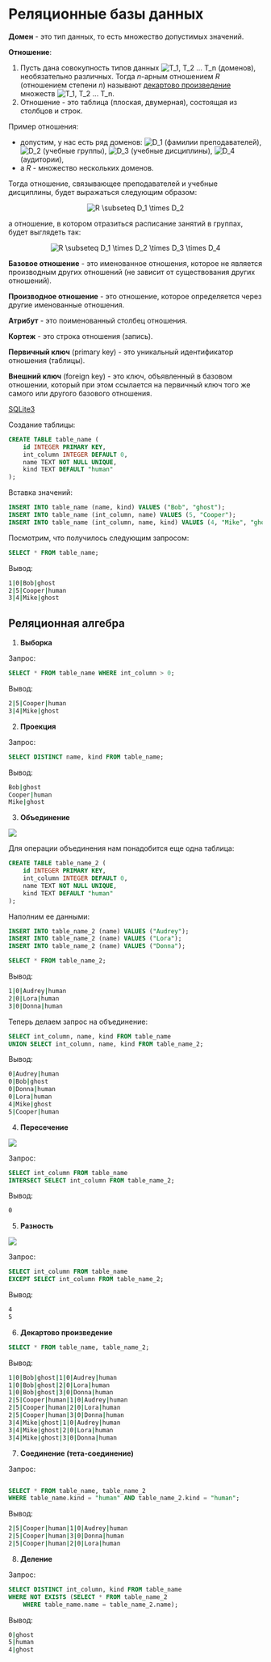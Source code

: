 # Реляционные базы данных 

**Домен** - это тип данных, то есть множество допустимых значений.

**Отношение**:

1) Пусть дана совокупность типов данных <img src="https://i.upmath.me/svg/T_1%2C%20T_2%20...%20T_n" alt="T_1, T_2 ... T_n" /> (доменов), необязательно различных. Тогда *n*-арным отношением *R* (отношением степени *n*) называют [декартово произведение](https://ru.wikipedia.org/wiki/%D0%9F%D1%80%D1%8F%D0%BC%D0%BE%D0%B5_%D0%BF%D1%80%D0%BE%D0%B8%D0%B7%D0%B2%D0%B5%D0%B4%D0%B5%D0%BD%D0%B8%D0%B5) множеств <img src="https://i.upmath.me/svg/T_1%2C%20T_2%20...%20T_n" alt="T_1, T_2 ... T_n" />.
2) Отношение - это таблица (плоская, двумерная), состоящая из столбцов и строк.

Пример отношения:

- допустим, у нас есть ряд доменов: <img src="https://i.upmath.me/svg/D_1" alt="D_1" /> (фамилии преподавателей), <img src="https://i.upmath.me/svg/D_2" alt="D_2" /> (учебные группы), <img src="https://i.upmath.me/svg/D_3" alt="D_3" /> (учебные дисциплины), <img src="https://i.upmath.me/svg/D_4" alt="D_4" /> (аудитории),
- а *R* - множество нескольких доменов.

Тогда отношение, связывающее преподавателей и учебные дисциплины, будет выражаться следующим образом:

<p align="center"><img align="center" src="https://i.upmath.me/svg/R%20%5Csubseteq%20D_1%20%5Ctimes%20D_2" alt="R \subseteq D_1 \times D_2" /></p>

а отношение, в котором отразиться расписание занятий в группах, будет выглядеть так:

<p align="center"><img align="center" src="https://i.upmath.me/svg/R%20%5Csubseteq%20D_1%20%5Ctimes%20D_2%20%5Ctimes%20D_3%20%5Ctimes%20D_4" alt="R \subseteq D_1 \times D_2 \times D_3 \times D_4" /></p>

**Базовое отношение** - это именованное отношения, которое не является производным других отношений (не зависит от существования других отношений).

**Производное отношение** - это отношение, которое определяется через другие именованные отношения.

**Атрибут** - это поименованный столбец отношения.

**Кортеж** - это строка отношения (запись).

**Первичный ключ** (primary key) - это уникальный идентификатор отношения (таблицы).

**Внешний ключ** (foreign key) - это ключ, объявленный в базовом отношении, который при этом ссылается на первичный ключ того же самого или другого базового отношения.

[SQLite3](https://sqlite.org/index.html)

Создание таблицы:

``` sql
CREATE TABLE table_name (
    id INTEGER PRIMARY KEY,
    int_column INTEGER DEFAULT 0,
    name TEXT NOT NULL UNIQUE,
    kind TEXT DEFAULT "human"
);

```

Вставка значений:

```sql
INSERT INTO table_name (name, kind) VALUES ("Bob", "ghost");
INSERT INTO table_name (int_column, name) VALUES (5, "Cooper");
INSERT INTO table_name (int_column, name, kind) VALUES (4, "Mike", "ghost");

```

Посмотрим, что получилось следующим запросом:

```sql
SELECT * FROM table_name;
```

Вывод:

```sh
1|0|Bob|ghost
2|5|Cooper|human
3|4|Mike|ghost
```

## Реляционная алгебра

1. **Выборка**

Запрос:

```sql
SELECT * FROM table_name WHERE int_column > 0;
```

Вывод:

```sh
2|5|Cooper|human
3|4|Mike|ghost
```

2. **Проекция**

Запрос:

```sql
SELECT DISTINCT name, kind FROM table_name;

```

Вывод:

```sh
Bob|ghost
Cooper|human
Mike|ghost
```

3. **Объединение**

![](https://upload.wikimedia.org/wikipedia/commons/thumb/3/30/Venn0111.svg/440px-Venn0111.svg.png)

Для операции объединения нам понадобится еще одна таблица:

```sql
CREATE TABLE table_name_2 (
    id INTEGER PRIMARY KEY,
    int_column INTEGER DEFAULT 0,
    name TEXT NOT NULL UNIQUE,
    kind TEXT DEFAULT "human"
);
```

Наполним ее данными:

```sql
INSERT INTO table_name_2 (name) VALUES ("Audrey");
INSERT INTO table_name_2 (name) VALUES ("Lora");
INSERT INTO table_name_2 (name) VALUES ("Donna");

SELECT * FROM table_name_2;
```

Вывод:

```sh
1|0|Audrey|human
2|0|Lora|human
3|0|Donna|human
```

Теперь делаем запрос на объединение:

```sql
SELECT int_column, name, kind FROM table_name 
UNION SELECT int_column, name, kind FROM table_name_2;
```

Вывод:

```sh
0|Audrey|human
0|Bob|ghost
0|Donna|human
0|Lora|human
4|Mike|ghost
5|Cooper|human
```

4. **Пересечение**

![](https://upload.wikimedia.org/wikipedia/commons/thumb/9/99/Venn0001.svg/440px-Venn0001.svg.png)

Запрос:

```sql
SELECT int_column FROM table_name 
INTERSECT SELECT int_column FROM table_name_2;
```

Вывод:

```sh
0
```

5. **Разность**

![](https://upload.wikimedia.org/wikipedia/commons/thumb/e/e6/Venn0100.svg/440px-Venn0100.svg.png)


Запрос:

```sql
SELECT int_column FROM table_name 
EXCEPT SELECT int_column FROM table_name_2;
```

Вывод:

```sh
4
5
```

6. **Декартово произведение**

```sql
SELECT * FROM table_name, table_name_2;
```

Вывод:

```sh
1|0|Bob|ghost|1|0|Audrey|human
1|0|Bob|ghost|2|0|Lora|human
1|0|Bob|ghost|3|0|Donna|human
2|5|Cooper|human|1|0|Audrey|human
2|5|Cooper|human|2|0|Lora|human
2|5|Cooper|human|3|0|Donna|human
3|4|Mike|ghost|1|0|Audrey|human
3|4|Mike|ghost|2|0|Lora|human
3|4|Mike|ghost|3|0|Donna|human
```

7. **Соединение (тета-соединение)**

Запрос:

```sql

SELECT * FROM table_name, table_name_2 
WHERE table_name.kind = "human" AND table_name_2.kind = "human";

```

Вывод:

```sh
2|5|Cooper|human|1|0|Audrey|human
2|5|Cooper|human|3|0|Donna|human
2|5|Cooper|human|2|0|Lora|human
```

8. **Деление**

Запрос:

```sql
SELECT DISTINCT int_column, kind FROM table_name 
WHERE NOT EXISTS (SELECT * FROM table_name_2 
    WHERE table_name.name = table_name_2.name);
```

Вывод:


```sh
0|ghost
5|human
4|ghost
```
